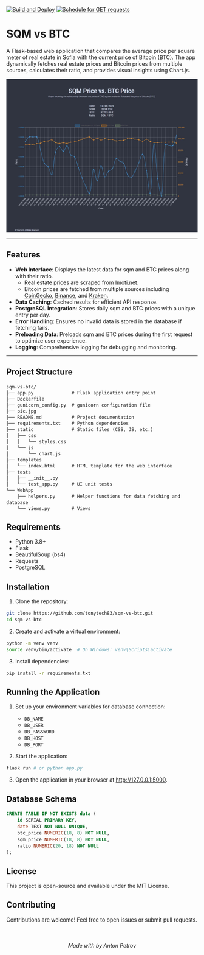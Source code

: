 [![Build and Deploy](https://github.com/tonytech83/sqm-vs-btc/actions/workflows/main.yml/badge.svg)](https://github.com/tonytech83/sqm-vs-btc/actions/workflows/main.yml)
[![Schedule for GET requests](https://github.com/tonytech83/sqm-vs-btc/actions/workflows/keep_it_alive.yml/badge.svg)](https://github.com/tonytech83/sqm-vs-btc/actions/workflows/keep_it_alive.yml)

# SQM vs BTC

A Flask-based web application that compares the average price per square meter of real estate in Sofia with the current price of Bitcoin (BTC). The app dynamically fetches real estate prices and Bitcoin prices from multiple sources, calculates their ratio, and provides visual insights using Chart.js.

<div align="center" display="flex">
    <img src="./pic.jpg" alt="app">
</div>

---

## Features

- **Web Interface**: Displays the latest data for sqm and BTC prices along with their ratio.
  - Real estate prices are scraped from [Imoti.net](https://www.imoti.net/bg/sredni-ceni).
  - Bitcoin prices are fetched from multiple sources including [CoinGecko](https://www.coingecko.com/), [Binance](https://www.binance.com/), and [Kraken](https://www.kraken.com/).
- **Data Caching**: Cached results for efficient API response.
- **PostgreSQL Integration**: Stores daily sqm and BTC prices with a unique entry per day.
- **Error Handling**: Ensures no invalid data is stored in the database if fetching fails.
- **Preloading Data**: Preloads sqm and BTC prices during the first request to optimize user experience.
- **Logging**: Comprehensive logging for debugging and monitoring.

---

## Project Structure

```plain
sqm-vs-btc/
├── app.py              # Flask application entry point
├── Dockerfile
├── gunicorn_config.py  # gunicorn configuration file
├── pic.jpg
├── README.md           # Project documentation
├── requirements.txt    # Python dependencies
├── static              # Static files (CSS, JS, etc.)
│   ├── css
│   │   └── styles.css
│   └── js
│       └── chart.js
├── templates
│   └── index.html      # HTML template for the web interface
├── tests
│   ├── __init__.py
│   └── test_app.py     # UI unit tests
└── WebApp
    ├── helpers.py      # Helper functions for data fetching and database
    └── views.py        # Views
```

## Requirements
- Python 3.8+
- Flask
- BeautifulSoup (bs4)
- Requests
- PostgreSQL

## Installation
1. Clone the repository:
```sh
git clone https://github.com/tonytech83/sqm-vs-btc.git
cd sqm-vs-btc
```
2. Create and activate a virtual environment:
```sh
python -m venv venv
source venv/bin/activate  # On Windows: venv\Scripts\activate
```
3. Install dependencies:
```sh
pip install -r requirements.txt
```

## Running the Application
1. Set up your environment variables for database connection:
   - `DB_NAME`
   - `DB_USER`
   - `DB_PASSWORD`
   - `DB_HOST`
   - `DB_PORT`

2. Start the application:
```sh
flask run # or python app.py
```
3. Open the application in your browser at http://127.0.0.1:5000.

## Database Schema
```sql
CREATE TABLE IF NOT EXISTS data (
    id SERIAL PRIMARY KEY,
    date TEXT NOT NULL UNIQUE,
    btc_price NUMERIC(18, 8) NOT NULL,
    sqm_price NUMERIC(18, 8) NOT NULL,
    ratio NUMERIC(20, 18) NOT NULL
);
```

## License

This project is open-source and available under the MIT License.

## Contributing

Contributions are welcome! Feel free to open issues or submit pull requests.

<br/>

<h6 align="center"> Made with by Anton Petrov </h6>
